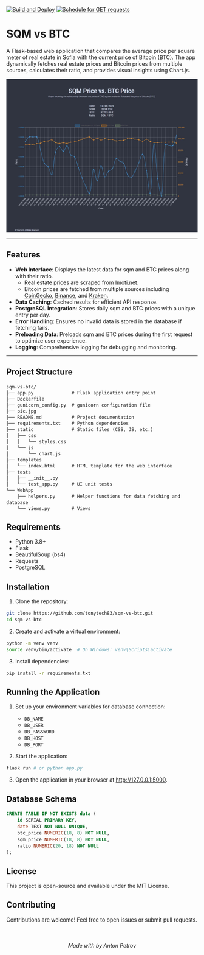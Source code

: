 [![Build and Deploy](https://github.com/tonytech83/sqm-vs-btc/actions/workflows/main.yml/badge.svg)](https://github.com/tonytech83/sqm-vs-btc/actions/workflows/main.yml)
[![Schedule for GET requests](https://github.com/tonytech83/sqm-vs-btc/actions/workflows/keep_it_alive.yml/badge.svg)](https://github.com/tonytech83/sqm-vs-btc/actions/workflows/keep_it_alive.yml)

# SQM vs BTC

A Flask-based web application that compares the average price per square meter of real estate in Sofia with the current price of Bitcoin (BTC). The app dynamically fetches real estate prices and Bitcoin prices from multiple sources, calculates their ratio, and provides visual insights using Chart.js.

<div align="center" display="flex">
    <img src="./pic.jpg" alt="app">
</div>

---

## Features

- **Web Interface**: Displays the latest data for sqm and BTC prices along with their ratio.
  - Real estate prices are scraped from [Imoti.net](https://www.imoti.net/bg/sredni-ceni).
  - Bitcoin prices are fetched from multiple sources including [CoinGecko](https://www.coingecko.com/), [Binance](https://www.binance.com/), and [Kraken](https://www.kraken.com/).
- **Data Caching**: Cached results for efficient API response.
- **PostgreSQL Integration**: Stores daily sqm and BTC prices with a unique entry per day.
- **Error Handling**: Ensures no invalid data is stored in the database if fetching fails.
- **Preloading Data**: Preloads sqm and BTC prices during the first request to optimize user experience.
- **Logging**: Comprehensive logging for debugging and monitoring.

---

## Project Structure

```plain
sqm-vs-btc/
├── app.py              # Flask application entry point
├── Dockerfile
├── gunicorn_config.py  # gunicorn configuration file
├── pic.jpg
├── README.md           # Project documentation
├── requirements.txt    # Python dependencies
├── static              # Static files (CSS, JS, etc.)
│   ├── css
│   │   └── styles.css
│   └── js
│       └── chart.js
├── templates
│   └── index.html      # HTML template for the web interface
├── tests
│   ├── __init__.py
│   └── test_app.py     # UI unit tests
└── WebApp
    ├── helpers.py      # Helper functions for data fetching and database
    └── views.py        # Views
```

## Requirements
- Python 3.8+
- Flask
- BeautifulSoup (bs4)
- Requests
- PostgreSQL

## Installation
1. Clone the repository:
```sh
git clone https://github.com/tonytech83/sqm-vs-btc.git
cd sqm-vs-btc
```
2. Create and activate a virtual environment:
```sh
python -m venv venv
source venv/bin/activate  # On Windows: venv\Scripts\activate
```
3. Install dependencies:
```sh
pip install -r requirements.txt
```

## Running the Application
1. Set up your environment variables for database connection:
   - `DB_NAME`
   - `DB_USER`
   - `DB_PASSWORD`
   - `DB_HOST`
   - `DB_PORT`

2. Start the application:
```sh
flask run # or python app.py
```
3. Open the application in your browser at http://127.0.0.1:5000.

## Database Schema
```sql
CREATE TABLE IF NOT EXISTS data (
    id SERIAL PRIMARY KEY,
    date TEXT NOT NULL UNIQUE,
    btc_price NUMERIC(18, 8) NOT NULL,
    sqm_price NUMERIC(18, 8) NOT NULL,
    ratio NUMERIC(20, 18) NOT NULL
);
```

## License

This project is open-source and available under the MIT License.

## Contributing

Contributions are welcome! Feel free to open issues or submit pull requests.

<br/>

<h6 align="center"> Made with by Anton Petrov </h6>
